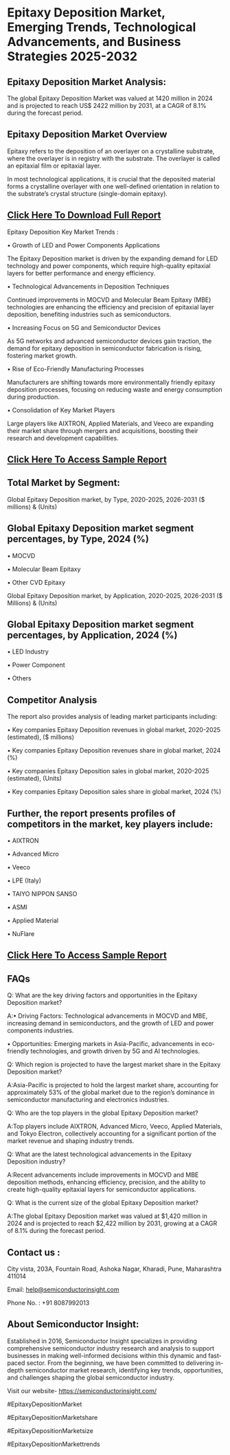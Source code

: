 Epitaxy Deposition Market, Emerging Trends, Technological Advancements, and Business Strategies 2025-2032
=
Epitaxy Deposition Market Analysis:
-
The global Epitaxy Deposition Market was valued at 1420 million in 2024 and is projected to reach US$ 2422 million by 2031, at a CAGR of 8.1% during the forecast period.

Epitaxy Deposition Market Overview
-
Epitaxy refers to the deposition of an overlayer on a crystalline substrate, where the overlayer is in registry with the substrate. The overlayer is called an epitaxial film or epitaxial layer.

In most technological applications, it is crucial that the deposited material forms a crystalline overlayer with one well-defined orientation in relation to the substrate’s crystal structure (single-domain epitaxy).

[Click Here To Download Full Report](https://semiconductorinsight.com/report/epitaxy-deposition-market/)
-
Epitaxy Deposition Key Market Trends  :

•	Growth of LED and Power Components Applications

The Epitaxy Deposition market is driven by the expanding demand for LED technology and power components, which require high-quality epitaxial layers for better performance and energy efficiency.

•	Technological Advancements in Deposition Techniques

Continued improvements in MOCVD and Molecular Beam Epitaxy (MBE) technologies are enhancing the efficiency and precision of epitaxial layer deposition, benefiting industries such as semiconductors.

•	Increasing Focus on 5G and Semiconductor Devices

As 5G networks and advanced semiconductor devices gain traction, the demand for epitaxy deposition in semiconductor fabrication is rising, fostering market growth.

•	Rise of Eco-Friendly Manufacturing Processes

Manufacturers are shifting towards more environmentally friendly epitaxy deposition processes, focusing on reducing waste and energy consumption during production.

•	Consolidation of Key Market Players

Large players like AIXTRON, Applied Materials, and Veeco are expanding their market share through mergers and acquisitions, boosting their research and development capabilities.

[Click Here To Access Sample Report](https://semiconductorinsight.com/download-sample-report/?product_id=90929)
-
Total Market by Segment:
-
Global Epitaxy Deposition market, by Type, 2020-2025, 2026-2031 ($ millions) & (Units)

Global Epitaxy Deposition market segment percentages, by Type, 2024 (%)
-
•	MOCVD

•	Molecular Beam Epitaxy

•	Other CVD Epitaxy

Global Epitaxy Deposition market, by Application, 2020-2025, 2026-2031 ($ Millions) & (Units)

Global Epitaxy Deposition market segment percentages, by Application, 2024 (%)
-
•	LED Industry

•	Power Component

•	Others

Competitor Analysis
-
The report also provides analysis of leading market participants including:

•	Key companies Epitaxy Deposition revenues in global market, 2020-2025 (estimated), ($ millions)

•	Key companies Epitaxy Deposition revenues share in global market, 2024 (%)

•	Key companies Epitaxy Deposition sales in global market, 2020-2025 (estimated), (Units)

•	Key companies Epitaxy Deposition sales share in global market, 2024 (%)

Further, the report presents profiles of competitors in the market, key players include:
-
•	AIXTRON

•	Advanced Micro

•	Veeco

•	LPE (Italy)

•	TAIYO NIPPON SANSO

•	ASMI

•	Applied Material

•	NuFlare

[Click Here To Access Sample Report](https://semiconductorinsight.com/download-sample-report/?product_id=90929)
-
FAQs
-
Q: What are the key driving factors and opportunities in the Epitaxy Deposition market?

A:•	Driving Factors: Technological advancements in MOCVD and MBE, increasing demand in semiconductors, and the growth of LED and power components industries.

•	Opportunities: Emerging markets in Asia-Pacific, advancements in eco-friendly technologies, and growth driven by 5G and AI technologies.

Q: Which region is projected to have the largest market share in the Epitaxy Deposition market?

A:Asia-Pacific is projected to hold the largest market share, accounting for approximately 53% of the global market due to the region’s dominance in semiconductor manufacturing and electronics industries.

Q: Who are the top players in the global Epitaxy Deposition market?

A:Top players include AIXTRON, Advanced Micro, Veeco, Applied Materials, and Tokyo Electron, collectively accounting for a significant portion of the market revenue and shaping industry trends.

Q: What are the latest technological advancements in the Epitaxy Deposition industry?

A:Recent advancements include improvements in MOCVD and MBE deposition methods, enhancing efficiency, precision, and the ability to create high-quality epitaxial layers for semiconductor applications.

Q: What is the current size of the global Epitaxy Deposition market?

A:The global Epitaxy Deposition market was valued at $1,420 million in 2024 and is projected to reach $2,422 million by 2031, growing at a CAGR of 8.1% during the forecast period.

Contact us : 
-
City vista, 203A, Fountain Road, Ashoka Nagar, Kharadi, Pune, Maharashtra 411014

Email: help@semiconductorinsight.com

Phone No. : +91 8087992013

About Semiconductor Insight:
-
Established in 2016, Semiconductor Insight specializes in providing comprehensive semiconductor industry research and analysis to support businesses in making well-informed decisions within this dynamic and fast-paced sector. From the beginning, we have been committed to delivering in-depth semiconductor market research, identifying key trends, opportunities, and challenges shaping the global semiconductor industry.

Visit our website- https://semiconductorinsight.com/

#EpitaxyDepositionMarket 

#EpitaxyDepositionMarketshare

#EpitaxyDepositionMarketsize

#EpitaxyDepositionMarkettrends 
 
 

